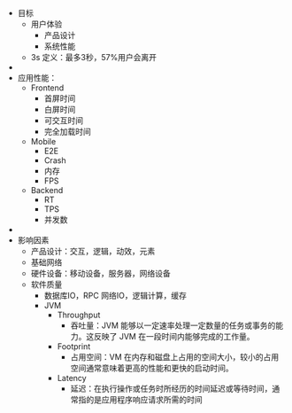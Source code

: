 - 目标
	- 用户体验
		- 产品设计
		- 系统性能
	- 3s 定义：最多3秒，57%用户会离开
-
- 应用性能：
	- Frontend
		- 首屏时间
		- 白屏时间
		- 可交互时间
		- 完全加载时间
	- Mobile
		- E2E
		- Crash
		- 内存
		- FPS
	- Backend
		- RT
		- TPS
		- 并发数
-
- 影响因素
	- 产品设计：交互，逻辑，动效，元素
	- 基础网络
	- 硬件设备：移动设备，服务器，网络设备
	- 软件质量
		- 数据库IO，RPC 网络IO，逻辑计算，缓存
		- JVM
			- Throughput
				- 吞吐量：JVM 能够以一定速率处理一定数量的任务或事务的能力。这反映了 JVM 在一段时间内能够完成的工作量。
			- Footprint
				- 占用空间：VM 在内存和磁盘上占用的空间大小，较小的占用空间通常意味着更高的性能和更快的启动时间。
			- Latency
				- 延迟：在执行操作或任务时所经历的时间延迟或等待时间，通常指的是应用程序响应请求所需的时间